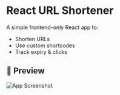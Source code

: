 # React URL Shortener

A simple frontend-only React app to:
- Shorten URLs
- Use custom shortcodes
- Track expiry & clicks

## 📸 Preview

![App Screenshot](public/screenshot.png)


